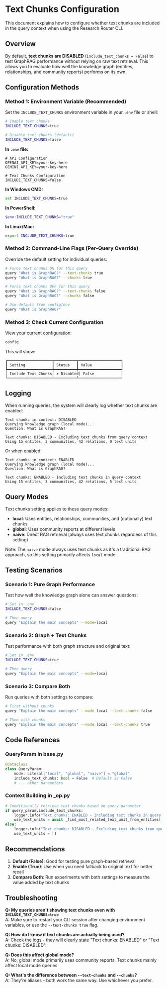 # Text Chunks Configuration

This document explains how to configure whether text chunks are included in the query context when using the Research Router CLI.

## Overview

By default, **text chunks are DISABLED** (`include_text_chunks = False`) to test GraphRAG performance without relying on raw text retrieval. This allows you to evaluate how well the knowledge graph (entities, relationships, and community reports) performs on its own.

## Configuration Methods

### Method 1: Environment Variable (Recommended)

Set the `INCLUDE_TEXT_CHUNKS` environment variable in your `.env` file or shell:

```bash
# Enable text chunks
INCLUDE_TEXT_CHUNKS=true

# Disable text chunks (default)
INCLUDE_TEXT_CHUNKS=false
```

**In `.env` file:**
```env
# API Configuration
OPENAI_API_KEY=your-key-here
GEMINI_API_KEY=your-key-here

# Text Chunks Configuration
INCLUDE_TEXT_CHUNKS=false
```

**In Windows CMD:**
```cmd
set INCLUDE_TEXT_CHUNKS=true
```

**In PowerShell:**
```powershell
$env:INCLUDE_TEXT_CHUNKS="true"
```

**In Linux/Mac:**
```bash
export INCLUDE_TEXT_CHUNKS=true
```

### Method 2: Command-Line Flags (Per-Query Override)

Override the default setting for individual queries:

```bash
# Force text chunks ON for this query
query "What is GraphRAG?" --text-chunks true
query "What is GraphRAG?" --chunks true

# Force text chunks OFF for this query
query "What is GraphRAG?" --text-chunks false
query "What is GraphRAG?" --chunks false

# Use default from config/env
query "What is GraphRAG?"
```

### Method 3: Check Current Configuration

View your current configuration:

```bash
config
```

This will show:
```
┏━━━━━━━━━━━━━━━━━━━━┳━━━━━━━━━━┳━━━━━━━━━━━━━━━━━━━┓
┃ Setting            ┃ Status   ┃ Value             ┃
┡━━━━━━━━━━━━━━━━━━━━╇━━━━━━━━━━╇━━━━━━━━━━━━━━━━━━━┩
│ Include Text Chunks│ ✗ Disabled│ False            │
└────────────────────┴──────────┴───────────────────┘
```

## Logging

When running queries, the system will clearly log whether text chunks are enabled:

```
Text chunks in context: DISABLED
Querying knowledge graph (local mode)...
Question: What is GraphRAG?

Text chunks: DISABLED - Excluding text chunks from query context
Using 15 entites, 3 communities, 42 relations, 0 text units
```

Or when enabled:

```
Text chunks in context: ENABLED
Querying knowledge graph (local mode)...
Question: What is GraphRAG?

Text chunks: ENABLED - Including text chunks in query context
Using 15 entites, 3 communities, 42 relations, 5 text units
```

## Query Modes

Text chunks setting applies to these query modes:

- **local**: Uses entities, relationships, communities, and (optionally) text chunks
- **global**: Uses community reports at different levels
- **naive**: Direct RAG retrieval (always uses text chunks regardless of this setting)

Note: The `naive` mode always uses text chunks as it's a traditional RAG approach, so this setting primarily affects `local` mode.

## Testing Scenarios

### Scenario 1: Pure Graph Performance
Test how well the knowledge graph alone can answer questions:
```bash
# Set in .env
INCLUDE_TEXT_CHUNKS=false

# Then query
query "Explain the main concepts" --mode=local
```

### Scenario 2: Graph + Text Chunks
Test performance with both graph structure and original text:
```bash
# Set in .env
INCLUDE_TEXT_CHUNKS=true

# Then query
query "Explain the main concepts" --mode=local
```

### Scenario 3: Compare Both
Run queries with both settings to compare:
```bash
# First without chunks
query "Explain the main concepts" --mode local --text-chunks false

# Then with chunks
query "Explain the main concepts" --mode local --text-chunks true
```

## Code References

### QueryParam in base.py
```python
@dataclass
class QueryParam:
    mode: Literal["local", "global", "naive"] = "global"
    include_text_chunks: bool = False  # Default is False
    # ... other parameters
```

### Context Building in _op.py
```python
# Conditionally retrieve text chunks based on query parameter
if query_param.include_text_chunks:
    logger.info("Text chunks: ENABLED - Including text chunks in query context")
    use_text_units = await _find_most_related_text_unit_from_entities(...)
else:
    logger.info("Text chunks: DISABLED - Excluding text chunks from query context")
    use_text_units = []
```

## Recommendations

1. **Default (False)**: Good for testing pure graph-based retrieval
2. **Enable (True)**: Use when you need fallback to original text for better recall
3. **Compare Both**: Run experiments with both settings to measure the value added by text chunks

## Troubleshooting

**Q: My queries aren't showing text chunks even with `INCLUDE_TEXT_CHUNKS=true`**  
A: Make sure to restart your CLI session after changing environment variables, or use the `--text-chunks true` flag.

**Q: How do I know if text chunks are actually being used?**  
A: Check the logs - they will clearly state "Text chunks: ENABLED" or "Text chunks: DISABLED".

**Q: Does this affect global mode?**  
A: No, global mode primarily uses community reports. Text chunks mainly affect local mode queries.

**Q: What's the difference between `--text-chunks` and `--chunks`?**  
A: They're aliases - both work the same way. Use whichever you prefer.
